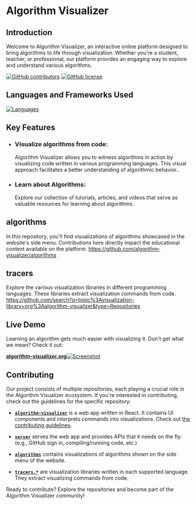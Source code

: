 # Algorithm Visualizer

## Introduction
Welcome to Algorithm Visualizer, an interactive online platform designed to bring algorithms to life through visualization. Whether you're a student, teacher, or professional, our platform provides an engaging way to explore and understand various algorithms.

[![GitHub contributors](https://img.shields.io/github/contributors/algorithm-visualizer/algorithm-visualizer.svg?style=flat-square)](https://github.com/algorithm-visualizer/algorithm-visualizer/graphs/contributors)
[![GitHub license](https://img.shields.io/github/license/algorithm-visualizer/algorithm-visualizer.svg?style=flat-square)](https://github.com/algorithm-visualizer/algorithm-visualizer/blob/master/LICENSE)

## Languages and Frameworks Used
[![Languages](https://skillicons.dev/icons?i=html,css,js,react,nodejs,redux)](https://skillicons.dev)


## Key Features
<ul> 
<li>

### Visualize algorithms from code:
Algorithm Visualizer allows you to witness algorithms in action by visualizing code written in various programming languages. This visual approach facilitates a better understanding of algorithmic behavior..</li>
<li>

### Learn about Algorithms:
Explore our collection of tutorials, articles, and videos that serve as valuable resources for learning about algorithms.
</li>
</ul>

## algorithms
In this repository, you'll find visualizations of algorithms showcased in the website's side menu. Contributions here directly impact the educational content available on the platform.   https://github.com/algorithm-visualizer/algorithms</li>
</ul>


## tracers
Explore the various visualization libraries in different programming languages. These libraries extract visualization commands from code.
https://github.com/search?q=topic%3Avisualization-library+org%3Aalgorithm-visualizer&type=Repositories</li>
</ul>

## Live Demo
Learning an algorithm gets much easier with visualizing it. Don't get what we mean? Check it out:

[**algorithm-visualizer.org**![Screenshot](https://raw.githubusercontent.com/algorithm-visualizer/algorithm-visualizer/master/branding/screenshot.png)](https://algorithm-visualizer.org/)

## Contributing

Our project consists of multiple repositories, each playing a crucial role in the Algorithm Visualizer ecosystem. If you're interested in contributing, check out the guidelines for the specific repository:


- [**`algorithm-visualizer`**](https://github.com/algorithm-visualizer/algorithm-visualizer) is a web app written in React. It contains UI components and interprets commands into visualizations. Check out [the contributing guidelines](CONTRIBUTING.md).

- [**`server`**](https://github.com/algorithm-visualizer/server) serves the web app and provides APIs that it needs on the fly. (e.g., GitHub sign in, compiling/running code, etc.)

- [**`algorithms`**](https://github.com/algorithm-visualizer/algorithms) contains visualizations of algorithms shown on the side menu of the website.

- [**`tracers.*`**](https://github.com/search?q=topic%3Avisualization-library+org%3Aalgorithm-visualizer&type=Repositories) are visualization libraries written in each supported language. They extract visualizing commands from code.

Ready to contribute? Explore the repositories and become part of the Algorithm Visualizer community!
